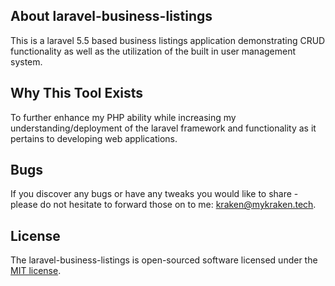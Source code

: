 ## About laravel-business-listings

This is a laravel 5.5 based business listings application demonstrating CRUD functionality as well as the utilization of the built in user management system.


## Why This Tool Exists

To further enhance my PHP ability while increasing my understanding/deployment of the laravel framework and functionality as it pertains to developing web applications.

## Bugs

If you discover any bugs or have any tweaks you would like to share - please do not hesitate to forward those on to me: kraken@mykraken.tech.

## License

The laravel-business-listings is open-sourced software licensed under the [MIT license](https://opensource.org/licenses/MIT).
